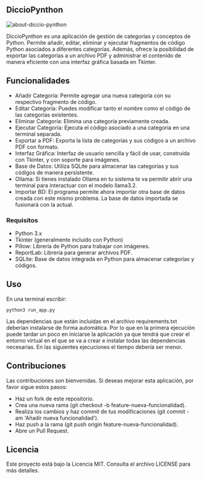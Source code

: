 ## DiccioPynthon

![about-diccio-pynthon](https://github.com/user-attachments/assets/300a3e50-1984-4390-ba7a-564fda650767)

DiccioPynthon es una aplicación de gestión de categorías y conceptos de Python. Permite añadir, editar, eliminar y ejecutar fragmentos de código Python asociados a diferentes categorías. Además, ofrece la posibilidad de exportar las categorías a un archivo PDF y administrar el contenido de manera eficiente con una interfaz gráfica basada en Tkinter.

## Funcionalidades

- Añadir Categoría: Permite agregar una nueva categoría con su respectivo fragmento de código.
- Editar Categoría: Puedes modificar tanto el nombre como el código de las categorías existentes.
- Eliminar Categoría: Elimina una categoría previamente creada.
- Ejecutar Categoría: Ejecuta el código asociado a una categoría en una terminal separada.
- Exportar a PDF: Exporta la lista de categorías y sus códigos a un archivo PDF con formato.
- Interfaz Gráfica: Interfaz de usuario sencilla y fácil de usar, construida con Tkinter, y con soporte para imágenes.
- Base de Datos: Utiliza SQLite para almacenar las categorías y sus códigos de manera persistente.
- Ollama: Si tienes instalado Ollama en tu sistema te va permitir abrir una terminal para interactuar con el modelo llama3.2. 
- Importar BD: El programa permite ahora importar otra base de datos creada con este mismo problema. La base de datos importada se fusionará con la actual.

### Requisitos

- Python 3.x
- Tkinter (generalmente incluido con Python)
- Pillow: Librería de Python para trabajar con imágenes.
- ReportLab: Librería para generar archivos PDF.
- SQLite: Base de datos integrada en Python para almacenar categorías y códigos.

## Uso

En una terminal escribir:

```
python3 run_app.py
```

Las dependencias que están incluidas en el archivo requirements.txt deberían instalarse de forma automática. Por lo que en la primera ejecución puede tardar un poco en iniciarse la aplicación ya que tendrá que crear el entorno virtual en el que se va a crear e instalar todas las dependencias necesarias. En las siguientes ejecuciones el tiempo debería ser menor.

## Contribuciones

Las contribuciones son bienvenidas. Si deseas mejorar esta aplicación, por favor sigue estos pasos:

- Haz un fork de este repositorio.
- Crea una nueva rama (git checkout -b feature-nueva-funcionalidad).
- Realiza los cambios y haz commit de tus modificaciones (git commit -am 'Añadir nueva funcionalidad').
- Haz push a la rama (git push origin feature-nueva-funcionalidad).
- Abre un Pull Request.

## Licencia

Este proyecto está bajo la Licencia MIT. Consulta el archivo LICENSE para más detalles.
